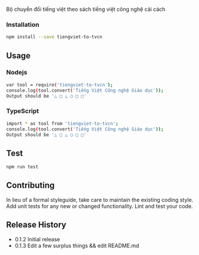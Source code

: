 Bộ chuyển đổi tiếng việt theo sách tiếng việt công nghệ cải cách

### Installation
```bash 
npm install --save tiengviet-to-tvcn
```

## Usage
### Nodejs
```bash
var tool = require('tiengviet-to-tvcn');
console.log(tool.convert('Tiếng Việt Công nghệ Giáo dục'));
Output should be '△ □ △ ◯ □ □'
```

### TypeScript
```bash
import * as tool from 'tiengviet-to-tvcn';
console.log(tool.convert('Tiếng Việt Công nghệ Giáo dục'));
Output should be '△ □ △ ◯ □ □'
```

## Test
```bash 
npm run test
```

## Contributing

In lieu of a formal styleguide, take care to maintain the existing coding style.
    Add unit tests for any new or changed functionality. Lint and test your code.

## Release History

* 0.1.2 Initial release
* 0.1.3 Edit a few surplus things && edit README.md